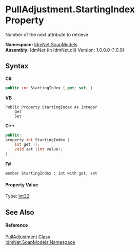 # PullAdjustment.StartingIndex Property 
 

Number of the next attribute to retrieve

**Namespace:**&nbsp;<a href="N_IdmNet_SoapModels">IdmNet.SoapModels</a><br />**Assembly:**&nbsp;IdmNet (in IdmNet.dll) Version: 1.0.0.0 (1.0.0)

## Syntax

**C#**<br />
``` C#
public int StartingIndex { get; set; }
```

**VB**<br />
``` VB
Public Property StartingIndex As Integer
	Get
	Set
```

**C++**<br />
``` C++
public:
property int StartingIndex {
	int get ();
	void set (int value);
}
```

**F#**<br />
``` F#
member StartingIndex : int with get, set

```


#### Property Value
Type: <a href="http://msdn2.microsoft.com/en-us/library/td2s409d" target="_blank">Int32</a>

## See Also


#### Reference
<a href="T_IdmNet_SoapModels_PullAdjustment">PullAdjustment Class</a><br /><a href="N_IdmNet_SoapModels">IdmNet.SoapModels Namespace</a><br />